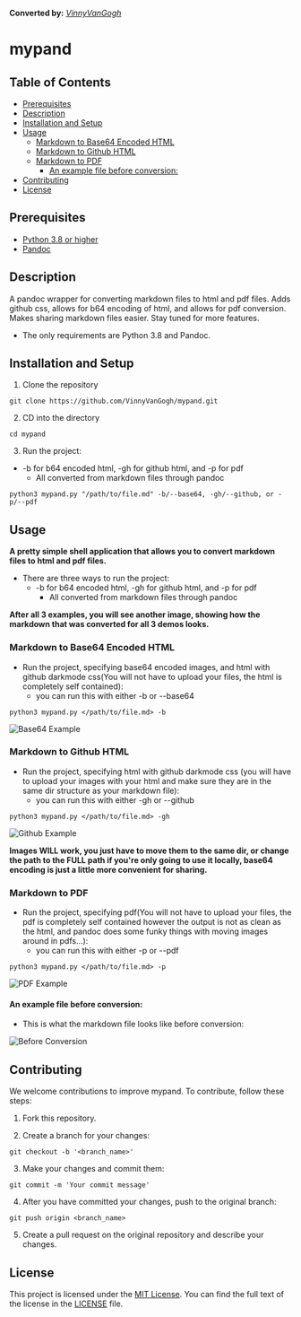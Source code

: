 **Converted by:** _[VinnyVanGogh](https://github.com/VinnyVanGogh/mypand)_

# mypand

## Table of Contents

- [Prerequisites](#prerequisites)
- [Description](#description)
- [Installation and Setup](#installation-and-setup)
- [Usage](#usage)
  - [Markdown to Base64 Encoded HTML](#markdown-to-base64-encoded-html)
  - [Markdown to Github HTML](#markdown-to-github-html)
  - [Markdown to PDF](#markdown-to-pdf)
    - [An example file before conversion:](#an-example-file-before-conversion)
- [Contributing](#contributing)
- [License](#license)

## Prerequisites

- [Python 3.8 or higher](https://www.python.org/downloads/)
- [Pandoc](https://pandoc.org/installing.html)

## Description

A pandoc wrapper for converting markdown files to html and pdf files. Adds github css, allows for b64 encoding of html, and allows for pdf conversion. Makes sharing markdown files easier.
Stay tuned for more features.

- The only requirements are Python 3.8 and Pandoc.

## Installation and Setup

1. Clone the repository

```shell
git clone https://github.com/VinnyVanGogh/mypand.git
```

2. CD into the directory

```shell
cd mypand
```

3. Run the project:
- -b for b64 encoded html, -gh for github html, and -p for pdf
  - All converted from markdown files through pandoc

```shell
python3 mypand.py "/path/to/file.md" -b/--base64, -gh/--github, or -p/--pdf
```

## Usage

**A pretty simple shell application that allows you to convert markdown files to html and pdf files.**

- There are three ways to run the project:
  - -b for b64 encoded html, -gh for github html, and -p for pdf
    - All converted from markdown files through pandoc

**After all 3 examples, you will see another image, showing how the markdown that was converted for all 3 demos looks.**


### Markdown to Base64 Encoded HTML

- Run the project, specifying base64 encoded images, and html with github darkmode css(You will not have to upload your files, the html is completely self contained):
  - you can run this with either -b or --base64

```shell
python3 mypand.py </path/to/file.md> -b
```

![Base64 Example](images/base64_example.png)


### Markdown to Github HTML

- Run the project, specifying html with github darkmode css (you will have to upload your images with your html and make sure they are in the same dir structure as your markdown file):
  - you can run this with either -gh or --github

```shell
python3 mypand.py </path/to/file.md> -gh
```

![Github Example](images/github_example.png)

**Images WILL work, you just have to move them to the same dir, or change the path to the FULL path if you're only going to use it locally, base64 encoding is just a little more convenient for sharing.**

### Markdown to PDF

- Run the project, specifying pdf(You will not have to upload your files, the pdf is completely self contained however the output is not as clean as the html, and pandoc does some funky things with moving images around in pdfs...):
  - you can run this with either -p or --pdf

```shell
python3 mypand.py </path/to/file.md> -p
```

![PDF Example](images/pdf_example.png)


#### An example file before conversion:

- This is what the markdown file looks like before conversion:

![Before Conversion](images/before_conversion.png)

## Contributing

We welcome contributions to improve mypand. To contribute, follow these steps:

1. Fork this repository.

2. Create a branch for your changes:

```shell
git checkout -b '<branch_name>'
```

3. Make your changes and commit them: 

```shell
git commit -m 'Your commit message'
```

4. After you have committed your changes, push to the original branch:

```shell
git push origin <branch_name>
```

5. Create a pull request on the original repository and describe your changes.

## License

This project is licensed under the [MIT License](LICENSE). You can find the full text of the license in the [LICENSE](LICENSE) file.
